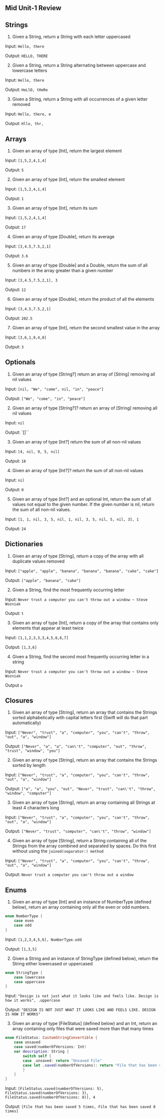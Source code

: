 ## Mid Unit-1 Review


## Strings

1. Given a String, return a String with each letter uppercased

Input: `Hello, there`

Output: `HELLO, THERE`

2. Given a String, return a String alternating between uppercase and lowercase letters


Input: `Hello, there`

Output: `HeLlO, tHeRe`


3. Given a String, return a String with all occurrences of a given letter removed

Input: `Hello, there, e`

Output: `Hllo, thr, `


## Arrays


1. Given an array of type [Int], return the largest element

Input: `[1,5,2,4,1,4]`

Output: `5`

2. Given an array of type [Int], return the smallest element

Input: `[1,5,2,4,1,4]`

Output: `1`

3. Given an array of type [Int], return its sum

Input: `[1,5,2,4,1,4]`

Output: `17`

4. Given an array of type [Double], return its average

Input: `[3,4.5,7.5,2,1]`

Output: `3.6`

5. Given an array of type [Double] and a Double, return the sum of all numbers in the array greater than a given number

Input: `[3,4.5,7.5,2,1], 3`

Output: `12`


6. Given an array of type [Double], return the product of all the elements

Input: `[3,4.5,7.5,2,1]`

Output: `202.5`

7. Given an array of type [Int], return the second smallest value in the array

Input: `[3,6,1,9,4,8]`

Output: `3`

## Optionals

1. Given an array of type [String?] return an array of [String] removing all nil values

Input: `[nil, "We", "come", nil, "in", "peace"]`

Output: `["We", "come", "in", "peace"]`

2. Given an array of type [String?]? return an array of [String] removing all nil values

Input: `nil`

Output: `[]``

3. Given an array of type [Int?] return the sum of all non-nil values

Input: `[4, nil, 9, 5, nil]`

Output: `18`

4. Given an array of type [Int?]? return the sum of all non-nil values

Input: `nil`

Output: `0`

5. Given an array of type [Int?] and an optional Int, return the sum of all values not equal to the given number.  If the given number is nil, return the sum of all non-nil values.

Input: `[1, 1, nil, 3, 5, nil, 1, nil, 3, 5, nil, 5, nil, 3], 1`

Output: `24`


## Dictionaries

1. Given an array of type [String], return a copy of the array with all duplicate values removed

Input: `["apple", "apple", "banana", "banana", "banana", "cake", "cake"]`

Output: `["apple", "banana", "cake"]`

2. Given a String, find the most frequently occurring letter

Input: `Never trust a computer you can't throw out a window ~ Steve Wozniak`

Output: `t`

3. Given an array of type [Int], return a copy of the array that contains only elements that appear at least twice

Input: `[1,1,2,3,3,3,4,5,6,6,7]`

Output: `[1,3,6]`

4. Given a String, find the second most frequently occurring letter in a string

Input: `Never trust a computer you can't throw out a window ~ Steve Wozniak`

Output `o`


## Closures

1. Given an array of type [String], return an array that contains the Strings sorted alphabetically with capital letters first (Swift will do that part automatically)

Input: `["Never", "trust", "a", "computer", "you", "can't", "throw", "out", "a", "window"]`

Output: `["Never", "a", "a", "can\'t", "computer", "out", "throw", "trust", "window", "you"]`

2. Given an array of type [String], return an array that contains the Strings sorted by length

Input: `["Never", "trust", "a", "computer", "you", "can't", "throw", "out", "a", "window"]`

Output: `["a", "a", "you", "out", "Never", "trust", "can\'t", "throw", "window", "computer"]`

3. Given an array of type [String], return an array containing all Strings at least 4 characters long

Input: `["Never", "trust", "a", "computer", "you", "can't", "throw", "out", "a", "window"]`

Output: `["Never", "trust", "computer", "can\'t", "throw", "window"]`

4. Given an array of type [String], return a String containing all of the Strings from the array combined and separated by spaces.  Do this first without using the `joined(separator:) method`

Input: `["Never", "trust", "a", "computer", "you", "can't", "throw", "out", "a", "window"]`

Output: `Never trust a computer you can't throw out a window`


## Enums


1. Given an array of type [Int] and an instance of NumberType (defined below), return an array containing only all the even or odd numbers.

```swift
enum NumberType {
    case even
    case odd
}
```

Input: `[1,2,3,4,5,6], NumberType.odd`

Output: `[1,3,5]`

2. Given a String and an instance of StringType (defined below), return the String either lowercased or uppercased

```swift
enum StringType {
    case lowercase
    case uppercase
}
```

Input: `"Design is not just what it looks like and feels like. Design is how it works", .uppercase`

Output: ``"DESIGN IS NOT JUST WHAT IT LOOKS LIKE AND FEELS LIKE. DESIGN IS HOW IT WORKS"``

3. Given an array of type [FileStatus] (defined below) and an Int, return an array containing only files that were saved more than that many times

```swift
enum FileStatus: CustomStringConvertible {
    case unsaved
    case saved(numberOfVersions: Int)
    var description: String {
        switch self {
        case .unsaved: return "Unsaved File"
        case let .saved(numberOfVersions): return "File that has been saved \(numberOfVersions) times"
        }
    }
}
```

Input: `[FileStatus.saved(numberOfVersions: 5), FileStatus.saved(numberOfVersions: 3), FileStatus.saved(numberOfVersions: 8)], 4`

Output: `[File that has been saved 5 times, File that has been saved 8 times]`
